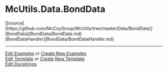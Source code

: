 # <a id="McUtils.Data.BondData">McUtils.Data.BondData</a> 
<div class="docs-source-link" markdown="1">
[[source](https://github.com/McCoyGroup/McUtils/tree/master/Data/BondData)]
</div>
    


<div class="container alert alert-secondary bg-light">
  <div class="row">
   <div class="col" markdown="1">
[BondData](BondData/BondData.md)   
</div>
   <div class="col" markdown="1">
[BondDataHandler](BondData/BondDataHandler.md)   
</div>
   <div class="col" markdown="1">
   
</div>
</div>
</div>







___

[Edit Examples](https://github.com/McCoyGroup/McUtils/edit/master/ci/examples/McUtils/Data/BondData.md) or 
[Create New Examples](https://github.com/McCoyGroup/McUtils/new/master/?filename=ci/examples/McUtils/Data/BondData.md) <br/>
[Edit Template](https://github.com/McCoyGroup/McUtils/edit/master/ci/docs/McUtils/Data/BondData.md) or 
[Create New Template](https://github.com/McCoyGroup/McUtils/new/master/?filename=ci/docs/templates/McUtils/Data/BondData.md) <br/>
[Edit Docstrings](https://github.com/McCoyGroup/McUtils/edit/master/Data/BondData/__init__.py?message=Update%20Docs)
